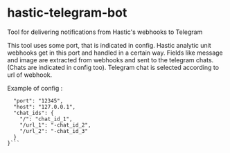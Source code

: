 # hastic-telegram-bot
Tool for delivering notifications from Hastic's webhooks to Telegram

This tool uses some port, that is indicated in config.
Hastic analytic unit webhooks get in this port and handled in a certain way.
Fields like message and image are extracted from webhooks and sent to the telegram chats. (Chats are indicated in config too).
Telegram chat is selected according to url of webhook.

Example of config :
```{
  "port": "12345",
  "host": "127.0.0.1",
  "chat_ids": {
    "/": "chat_id_1",
    "/url_1": "-chat_id_2",
    "/url_2": "-chat_id_3"
  }
}```

